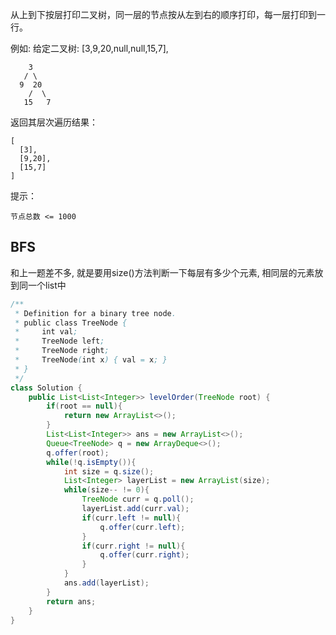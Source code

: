 从上到下按层打印二叉树，同一层的节点按从左到右的顺序打印，每一层打印到一行。

 

例如:
给定二叉树: [3,9,20,null,null,15,7],
```
    3
   / \
  9  20
    /  \
   15   7
```
返回其层次遍历结果：
```
[
  [3],
  [9,20],
  [15,7]
]
```

提示：

`节点总数 <= 1000`

<!--more-->

## BFS

和上一题差不多, 就是要用size()方法判断一下每层有多少个元素, 相同层的元素放到同一个list中

```java
/**
 * Definition for a binary tree node.
 * public class TreeNode {
 *     int val;
 *     TreeNode left;
 *     TreeNode right;
 *     TreeNode(int x) { val = x; }
 * }
 */
class Solution {
    public List<List<Integer>> levelOrder(TreeNode root) {
        if(root == null){
            return new ArrayList<>();
        }
        List<List<Integer>> ans = new ArrayList<>();
        Queue<TreeNode> q = new ArrayDeque<>();
        q.offer(root);
        while(!q.isEmpty()){
            int size = q.size();
            List<Integer> layerList = new ArrayList(size);
            while(size-- != 0){
                TreeNode curr = q.poll();
                layerList.add(curr.val);
                if(curr.left != null){
                    q.offer(curr.left);
                }
                if(curr.right != null){
                    q.offer(curr.right);
                }
            }
            ans.add(layerList);
        }
        return ans;
    }
}
```

